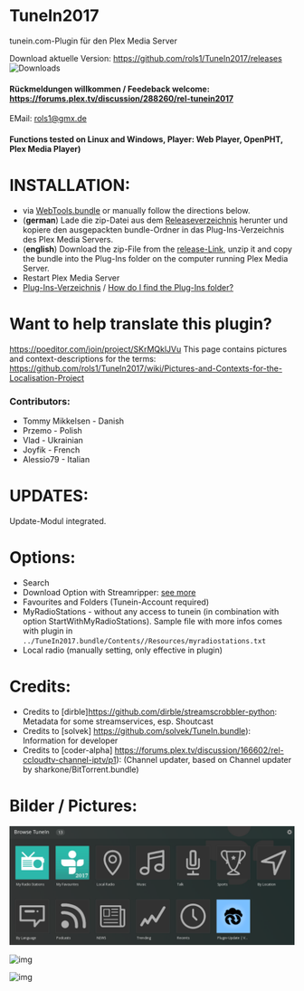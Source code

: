 TuneIn2017
==================
tunein.com-Plugin für den Plex Media Server

Download aktuelle Version: https://github.com/rols1/TuneIn2017/releases
![Downloads](https://img.shields.io/github/downloads/rols1/TuneIn2017/total.svg "Downloads")

#### Rückmeldungen willkommen / Feedeback welcome: https://forums.plex.tv/discussion/288260/rel-tunein2017
EMail: rols1@gmx.de 
  
#### Functions tested on Linux and Windows, Player: Web Player, OpenPHT, Plex Media Player)



INSTALLATION:
===================  
* via [WebTools.bundle](https://github.com/dagalufh/WebTools.bundle) or manually follow the directions below.
* (**german**) Lade die zip-Datei aus dem [Releaseverzeichnis](https://github.com/rols1/TuneIn2017/releases) herunter und kopiere den ausgepackten bundle-Ordner in das Plug-Ins-Verzeichnis des Plex Media Servers.
* (**english**) Download the zip-File from the [release-Link](https://github.com/rols1/TuneIn2017/releases), unzip it and copy the bundle into the Plug-Ins folder on the computer running Plex Media Server.
* Restart Plex Media Server
* [Plug-Ins-Verzeichnis](https://support.plex.tv/hc/en-us/articles/201106098) / [How do I find the Plug-Ins folder?](https://support.plex.tv/hc/en-us/articles/201106098)

Want to help translate this plugin?
===================  
https://poeditor.com/join/project/SKrMQklJVu
This page contains pictures and context-descriptions for the terms:
https://github.com/rols1/TuneIn2017/wiki/Pictures-and-Contexts-for-the-Localisation-Project

### Contributors:
* Tommy Mikkelsen - Danish
* Przemo - Polish
* Vlad - Ukrainian
* Joyfik - French
* Alessio79 - Italian

UPDATES:
===================  
Update-Modul integrated.

Options:
===================  
* Search
* Download Option with Streamripper: [see more](https://github.com/rols1/TuneIn2017/wiki/Download-Option-with-Streamripper) 
* Favourites and Folders (Tunein-Account required)
* MyRadioStations - without any access to tunein (in combination with option StartWithMyRadioStations). Sample file with more infos comes with plugin in ```../TuneIn2017.bundle/Contents//Resources/myradiostations.txt```
* Local radio (manually setting, only effective in plugin)

Credits:
===================  
- Credits to [dirble]https://github.com/dirble/streamscrobbler-python: Metadata for some streamservices, esp. Shoutcast
- Credits to [solvek] https://github.com/solvek/TuneIn.bundle): Information for developer
- Credits to [coder-alpha] https://forums.plex.tv/discussion/166602/rel-ccloudtv-channel-iptv/p1): (Channel updater, based on Channel updater by sharkone/BitTorrent.bundle)

 
Bilder / Pictures:
===================  
![img](https://github.com/rols1/PluginPictures/blob/master/Misc/Menu.png?raw=true)

![img](https://us.v-cdn.net/6025034/uploads/editor/wr/9d299awck10x.png)

![img](https://us.v-cdn.net/6025034/uploads/editor/o3/mru0m2pe6lfn.png)


